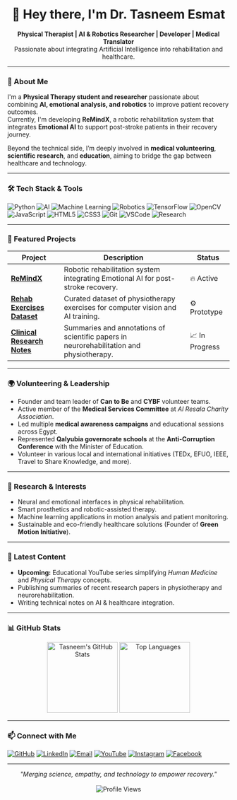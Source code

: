 <h1 align="center">👋 Hey there, I'm Dr. Tasneem Esmat</h1>
<p align="center">
  <b>Physical Therapist | AI & Robotics Researcher | Developer | Medical Translator</b>  
  <br/>
  Passionate about integrating Artificial Intelligence into rehabilitation and healthcare.
</p>

---

### 🧠 About Me

I'm a **Physical Therapy student and researcher** passionate about combining **AI, emotional analysis, and robotics** to improve patient recovery outcomes.  
Currently, I'm developing **ReMindX**, a robotic rehabilitation system that integrates **Emotional AI** to support post-stroke patients in their recovery journey.  

Beyond the technical side, I’m deeply involved in **medical volunteering**, **scientific research**, and **education**, aiming to bridge the gap between healthcare and technology.

---

### 🛠️ Tech Stack & Tools

<p>
  <img alt="Python" src="https://img.shields.io/badge/-Python-3776AB?style=flat-square&logo=python&logoColor=white" />
  <img alt="AI" src="https://img.shields.io/badge/-Artificial_Intelligence-000000?style=flat-square&logo=openai&logoColor=white" />
  <img alt="Machine Learning" src="https://img.shields.io/badge/-Machine_Learning-FF6F00?style=flat-square" />
  <img alt="Robotics" src="https://img.shields.io/badge/-Robotics-0066CC?style=flat-square&logo=robotframework&logoColor=white" />
  <img alt="TensorFlow" src="https://img.shields.io/badge/-TensorFlow-FF6F00?style=flat-square&logo=tensorflow&logoColor=white" />
  <img alt="OpenCV" src="https://img.shields.io/badge/-OpenCV-27338e?style=flat-square&logo=opencv&logoColor=white" />
  <img alt="JavaScript" src="https://img.shields.io/badge/-JavaScript-F7DF1E?style=flat-square&logo=javascript&logoColor=black" />
  <img alt="HTML5" src="https://img.shields.io/badge/-HTML5-E34F26?style=flat-square&logo=html5&logoColor=white" />
  <img alt="CSS3" src="https://img.shields.io/badge/-CSS3-1572B6?style=flat-square&logo=css3&logoColor=white" />
  <img alt="Git" src="https://img.shields.io/badge/-Git-F05032?style=flat-square&logo=git&logoColor=white" />
  <img alt="VSCode" src="https://img.shields.io/badge/-VSCode-007ACC?style=flat-square&logo=visual-studio-code&logoColor=white" />
  <img alt="Research" src="https://img.shields.io/badge/-Scientific_Research-2b9348?style=flat-square" />
</p>

---

### 🚀 Featured Projects

| Project | Description | Status |
|----------|--------------|---------|
| [**ReMindX**](https://github.com/tasneemesmat037/ReMindX) | Robotic rehabilitation system integrating Emotional AI for post-stroke recovery. | 🔥 Active |
| [**Rehab Exercises Dataset**](https://github.com/tasneemesmat037/rehab-exercises-dataset) | Curated dataset of physiotherapy exercises for computer vision and AI training. | ⚙️ Prototype |
| [**Clinical Research Notes**](https://github.com/tasneemesmat037/clinical-research-notes) | Summaries and annotations of scientific papers in neurorehabilitation and physiotherapy. | 📈 In Progress |

---

### 🌍 Volunteering & Leadership

- Founder and team leader of **Can to Be** and **CYBF** volunteer teams.  
- Active member of the **Medical Services Committee** at *Al Resala Charity Association*.  
- Led multiple **medical awareness campaigns** and educational sessions across Egypt.  
- Represented **Qalyubia governorate schools** at the **Anti-Corruption Conference** with the Minister of Education.  
- Volunteer in various local and international initiatives (TEDx, EFUO, IEEE, Travel to Share Knowledge, and more).  

---

### 🧩 Research & Interests

- Neural and emotional interfaces in physical rehabilitation.  
- Smart prosthetics and robotic-assisted therapy.  
- Machine learning applications in motion analysis and patient monitoring.  
- Sustainable and eco-friendly healthcare solutions (Founder of **Green Motion Initiative**).  

---

### 📰 Latest Content

- **Upcoming:** Educational YouTube series simplifying *Human Medicine* and *Physical Therapy* concepts.  
- Publishing summaries of recent research papers in physiotherapy and neurorehabilitation.  
- Writing technical notes on AI & healthcare integration.  

---

### 📊 GitHub Stats

<p align="center">
  <img src="https://github-readme-stats.vercel.app/api?username=tasneemesmat037&show_icons=true&theme=tokyonight" alt="Tasneem's GitHub Stats" height="160px"/>
  <img src="https://github-readme-stats.vercel.app/api/top-langs/?username=tasneemesmat037&layout=compact&theme=tokyonight" alt="Top Languages" height="160px"/>
</p>

---

### 📫 Connect with Me

<p>
  <a href="https://github.com/tasneemesmat037" target="_blank"><img alt="GitHub" src="https://img.shields.io/badge/GitHub-%2312100E.svg?&style=for-the-badge&logo=Github&logoColor=white" /></a>
  <a href="https://www.linkedin.com/in/tasneem-esmat-0515b022b" target="_blank"><img alt="LinkedIn" src="https://img.shields.io/badge/LinkedIn-%230077B5.svg?&style=for-the-badge&logo=linkedin&logoColor=white" /></a>
  <a href="mailto:tasneemesmat037@gmail.com"><img alt="Email" src="https://img.shields.io/badge/Email-D14836.svg?&style=for-the-badge&logo=gmail&logoColor=white" /></a>
  <a href="https://youtube.com/@dr.tasneem_esmat?si=CJr1m177p8koRgS6" target="_blank"><img alt="YouTube" src="https://img.shields.io/badge/YouTube-FF0000.svg?&style=for-the-badge&logo=youtube&logoColor=white" /></a>
  <a href="https://www.instagram.com/esmat_tasneem?igsh=YXN2ZnUydzJib2xt" target="_blank"><img alt="Instagram" src="https://img.shields.io/badge/Instagram-E4405F.svg?&style=for-the-badge&logo=instagram&logoColor=white" /></a>
  <a href="https://www.facebook.com/tasneem.esmat.261855" target="_blank"><img alt="Facebook" src="https://img.shields.io/badge/Facebook-1877F2.svg?&style=for-the-badge&logo=facebook&logoColor=white" /></a>
</p>

---

<p align="center">
  <i>"Merging science, empathy, and technology to empower recovery."</i>  
  <br/><br/>
  <img alt="Profile Views" src="https://komarev.com/ghpvc/?username=tasneemesmat037&style=flat-square&color=blue"/>
</p>

